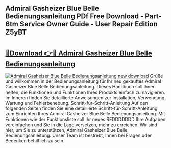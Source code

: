 ## Admiral Gasheizer Blue Belle Bedienungsanleitung PDf Free Download - Part-6tm Service Owner Guide - User Repair Edition Z5yBT

# <h2><a href="http://df4v5p.blite.top/?on=Admiral+Gasheizer+Blue+Belle+Bedienungsanleitung">🔗Download 👉🔴 Admiral Gasheizer Blue Belle Bedienungsanleitung</a></h2>

[![Admiral Gasheizer Blue Belle Bedienungsanleitung new download](https://i.imgur.com/lujVjoI.png)](http://df4v5p.blite.top/?on=Admiral+Gasheizer+Blue+Belle+Bedienungsanleitung)
Grüße und willkommen in der Bedienungsanleitung für Ihr neu gekauftes Admiral Gasheizer Blue Belle Bedienungsanleitung. Dieses Handbuch soll Ihnen helfen, die Funktionen und Funktionen Ihres Produkts einfach zu navigieren. Im Inneren finden Sie detaillierte Anweisungen zur Installation, Verwendung, Wartung und Fehlerbehebung. Schritt-für-Schritt-Anleitung Auf den folgenden Seiten finden Sie eine detaillierte Schritt-für-Schritt-Anleitung zum Einrichten Ihres Admiral Gasheizer Blue Belle Bedienungsanleitung. Mit Funktionen wie der Funktionsliste soll Ihr neues REDDDDDDD Ihre Aufgaben vereinfachen und Sie in die Lage versetzen, mehr zu erreichen. Wir sind hier, um Sie zu unterstützen, Admiral Gasheizer Blue Belle Bedienungsanleitung. Unser Team ist bestrebt, Ihnen bei Fragen oder Bedenken behilflich zu sein.
